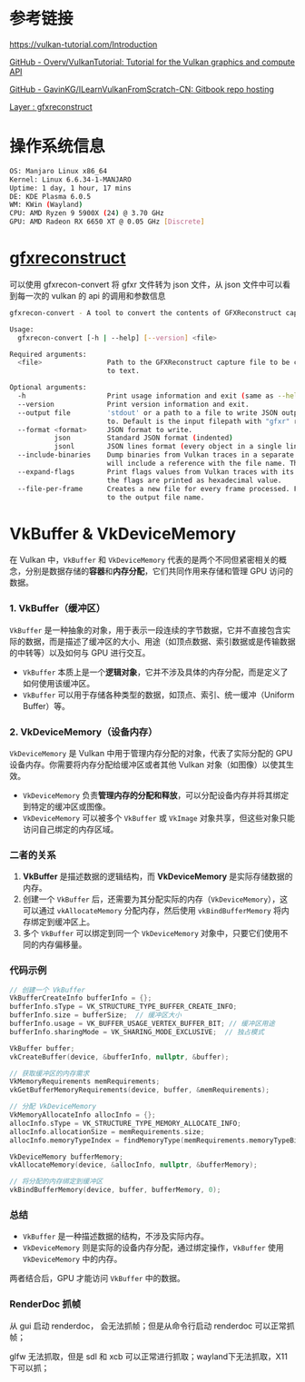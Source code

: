 # 参考链接

https://vulkan-tutorial.com/Introduction

[GitHub - Overv/VulkanTutorial: Tutorial for the Vulkan graphics and compute API](https://github.com/Overv/VulkanTutorial/tree/main)

[GitHub - GavinKG/ILearnVulkanFromScratch-CN: Gitbook repo hosting](https://github.com/GavinKG/ILearnVulkanFromScratch-CN/tree/master)

[Layer : gfxreconstruct](https://github.com/LunarG/gfxreconstruct)

# 操作系统信息

```bash
OS: Manjaro Linux x86_64
Kernel: Linux 6.6.34-1-MANJARO
Uptime: 1 day, 1 hour, 17 mins
DE: KDE Plasma 6.0.5
WM: KWin (Wayland)
CPU: AMD Ryzen 9 5900X (24) @ 3.70 GHz
GPU: AMD Radeon RX 6650 XT @ 0.05 GHz [Discrete]
```

# [gfxreconstruct](https://github.com/LunarG/gfxreconstruct)

可以使用 gfxrecon-convert 将 gfxr 文件转为 json 文件，从 json 文件中可以看到每一次的 vulkan 的 api 的调用和参数信息

```bash
gfxrecon-convert - A tool to convert the contents of GFXReconstruct capture files to JSON.

Usage:
  gfxrecon-convert [-h | --help] [--version] <file>

Required arguments:
  <file>                Path to the GFXReconstruct capture file to be converted
                        to text.

Optional arguments:
  -h                    Print usage information and exit (same as --help).
  --version             Print version information and exit.
  --output file         'stdout' or a path to a file to write JSON output
                        to. Default is the input filepath with "gfxr" replaced by "json".
  --format <format>     JSON format to write.
           json         Standard JSON format (indented)
           jsonl        JSON lines format (every object in a single line)
  --include-binaries    Dump binaries from Vulkan traces in a separate file with an unique name. The main JSON file
                        will include a reference with the file name. The binary files are dumped in a subdirectory
  --expand-flags        Print flags values from Vulkan traces with its correspondent symbolic representation. Otherwise,
                        the flags are printed as hexadecimal value.
  --file-per-frame      Creates a new file for every frame processed. Frame number is added as a suffix
                        to the output file name.
```

# VkBuffer & VkDeviceMemory

在 Vulkan 中，`VkBuffer` 和 `VkDeviceMemory` 代表的是两个不同但紧密相关的概念，分别是数据存储的**容器**和**内存分配**，它们共同作用来存储和管理 GPU 访问的数据。

### 1. **VkBuffer**（缓冲区）

`VkBuffer` 是一种抽象的对象，用于表示一段连续的字节数据，它并不直接包含实际的数据，而是描述了缓冲区的大小、用途（如顶点数据、索引数据或是传输数据的中转等）以及如何与 GPU 进行交互。

- `VkBuffer` 本质上是一个**逻辑对象**，它并不涉及具体的内存分配，而是定义了如何使用该缓冲区。
- `VkBuffer` 可以用于存储各种类型的数据，如顶点、索引、统一缓冲（Uniform Buffer）等。

### 2. **VkDeviceMemory**（设备内存）

`VkDeviceMemory` 是 Vulkan 中用于管理内存分配的对象，代表了实际分配的 GPU 设备内存。你需要将内存分配给缓冲区或者其他 Vulkan 对象（如图像）以使其生效。

- `VkDeviceMemory` 负责**管理内存的分配和释放**，可以分配设备内存并将其绑定到特定的缓冲区或图像。
- `VkDeviceMemory` 可以被多个 `VkBuffer` 或 `VkImage` 对象共享，但这些对象只能访问自己绑定的内存区域。

### 二者的关系

1. **VkBuffer** 是描述数据的逻辑结构，而 **VkDeviceMemory** 是实际存储数据的内存。
2. 创建一个 `VkBuffer` 后，还需要为其分配实际的内存（`VkDeviceMemory`），这可以通过 `vkAllocateMemory` 分配内存，然后使用 `vkBindBufferMemory` 将内存绑定到缓冲区上。
3. 多个 `VkBuffer` 可以绑定到同一个 `VkDeviceMemory` 对象中，只要它们使用不同的内存偏移量。

### 代码示例

```c
// 创建一个 VkBuffer
VkBufferCreateInfo bufferInfo = {};
bufferInfo.sType = VK_STRUCTURE_TYPE_BUFFER_CREATE_INFO;
bufferInfo.size = bufferSize;  // 缓冲区大小
bufferInfo.usage = VK_BUFFER_USAGE_VERTEX_BUFFER_BIT; // 缓冲区用途
bufferInfo.sharingMode = VK_SHARING_MODE_EXCLUSIVE;  // 独占模式

VkBuffer buffer;
vkCreateBuffer(device, &bufferInfo, nullptr, &buffer);

// 获取缓冲区的内存需求
VkMemoryRequirements memRequirements;
vkGetBufferMemoryRequirements(device, buffer, &memRequirements);

// 分配 VkDeviceMemory
VkMemoryAllocateInfo allocInfo = {};
allocInfo.sType = VK_STRUCTURE_TYPE_MEMORY_ALLOCATE_INFO;
allocInfo.allocationSize = memRequirements.size;
allocInfo.memoryTypeIndex = findMemoryType(memRequirements.memoryTypeBits, properties);

VkDeviceMemory bufferMemory;
vkAllocateMemory(device, &allocInfo, nullptr, &bufferMemory);

// 将分配的内存绑定到缓冲区
vkBindBufferMemory(device, buffer, bufferMemory, 0);
```
### 总结

- `VkBuffer` 是一种描述数据的结构，不涉及实际内存。
- `VkDeviceMemory` 则是实际的设备内存分配，通过绑定操作，`VkBuffer` 使用 `VkDeviceMemory` 中的内存。

两者结合后，GPU 才能访问 `VkBuffer` 中的数据。

### RenderDoc 抓帧

从 gui 启动 renderdoc， 会无法抓帧；但是从命令行启动 renderdoc 可以正常抓帧；

glfw 无法抓取，但是 sdl 和 xcb 可以正常进行抓取；wayland下无法抓取，X11 下可以抓；
